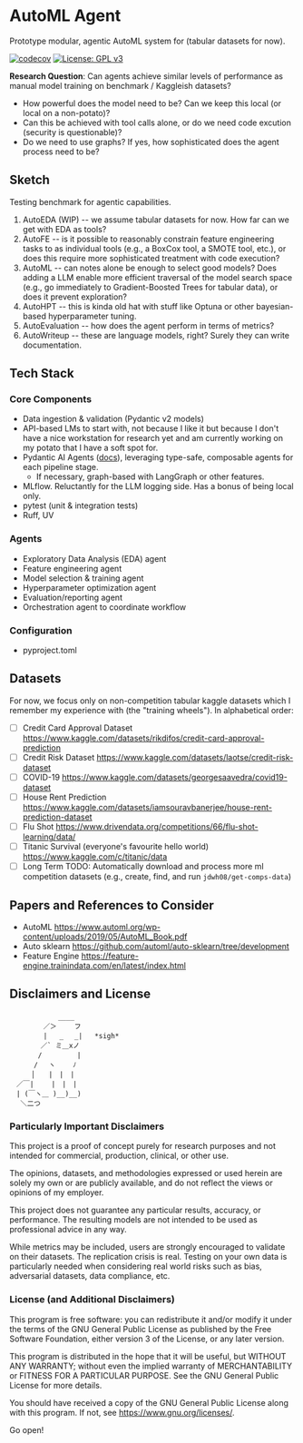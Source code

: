 # AutoML Agent

Prototype modular, agentic AutoML system for (tabular datasets for now).

[![codecov](https://codecov.io/gh/jdwh08/AutoMLAgent/branch/main/graph/badge.svg)](https://codecov.io/gh/jdwh08/AutoMLAgent)
 [![License: GPL v3](https://img.shields.io/badge/License-GPLv3-blue.svg)](https://www.gnu.org/licenses/gpl-3.0)

**Research Question**: Can agents achieve similar levels of performance as
manual model training on benchmark /  Kaggleish datasets?

- How powerful does the model need to be? Can we keep this local (or local on a non-potato)?
- Can this be achieved with tool calls alone, or do we need code excution (security is questionable)?
- Do we need to use graphs? If yes, how sophisticated does the agent process need to be?

## Sketch

Testing benchmark for agentic capabilities.

1. AutoEDA (WIP) -- we assume tabular datasets for now. How far can we get with EDA as tools?
2. AutoFE -- is it possible to reasonably constrain feature engineering tasks to as individual tools (e.g., a BoxCox tool, a SMOTE tool, etc.), or does this require more sophisticated treatment with code execution?
3. AutoML -- can notes alone be enough to select good models? Does adding a LLM enable more efficient traversal of the model search space (e.g., go immediately to Gradient-Boosted Trees for tabular data), or does it prevent exploration?
4. AutoHPT -- this is kinda old hat with stuff like Optuna or other bayesian-based hyperparameter tuning.
5. AutoEvaluation -- how does the agent perform in terms of metrics?
6. AutoWriteup -- these are language models, right? Surely they can write documentation.

## Tech Stack

### Core Components

- Data ingestion & validation (Pydantic v2 models)
- API-based LMs to start with, not because I like it but because I don't have a nice workstation for research yet and am currently working on my potato that I have a soft spot for.
- Pydantic AI Agents ([docs](https://ai.pydantic.dev/agents/)), leveraging type-safe, composable agents for each pipeline stage.
  - If necessary, graph-based with LangGraph or other features.
- MLflow. Reluctantly for the LLM logging side. Has a bonus of being local only.
- pytest (unit & integration tests)
- Ruff, UV

### Agents

- Exploratory Data Analysis (EDA) agent
- Feature engineering agent
- Model selection & training agent
- Hyperparameter optimization agent
- Evaluation/reporting agent
- Orchestration agent to coordinate workflow

### Configuration

- pyproject.toml

## Datasets

For now, we focus only on non-competition tabular kaggle datasets which I remember my experience with (the "training wheels"). In alphabetical order:

- [ ] Credit Card Approval Dataset <https://www.kaggle.com/datasets/rikdifos/credit-card-approval-prediction>
- [ ] Credit Risk Dataset <https://www.kaggle.com/datasets/laotse/credit-risk-dataset>
- [ ] COVID-19 <https://www.kaggle.com/datasets/georgesaavedra/covid19-dataset>
- [ ] House Rent Prediction <https://www.kaggle.com/datasets/iamsouravbanerjee/house-rent-prediction-dataset>
- [ ] Flu Shot <https://www.drivendata.org/competitions/66/flu-shot-learning/data/>
- [ ] Titanic Survival (everyone's favourite hello world) <https://www.kaggle.com/c/titanic/data>
- [ ] Long Term TODO: Automatically download and process more ml competition datasets (e.g., create, find, and run `jdwh08/get-comps-data`)

## Papers and References to Consider

- AutoML <https://www.automl.org/wp-content/uploads/2019/05/AutoML_Book.pdf>
- Auto sklearn <https://github.com/automl/auto-sklearn/tree/development>
- Feature Engine <https://feature-engine.trainindata.com/en/latest/index.html>

## Disclaimers and License

```text
　　　　　 　 ____
　　　　　／＞　 　フ
　　　　　|   _　 _|   *sigh*
　 　　　／` ミ＿xノ
　　 　 /　　　 　 |
　　　 /　 ヽ　　 ﾉ
　 　 │　　|　|　|
　／￣|　　 |　|　|
　| (￣ヽ＿ )__)__)
　 ＼二つ 
```

### Particularly Important Disclaimers

This project is a proof of concept purely for research purposes
and not intended for commercial, production, clinical, or other use.

The opinions, datasets, and methodologies expressed or used herein are solely my own
or are publicly available, and do not reflect the views or opinions of my employer.

This project does not guarantee any particular results, accuracy, or performance.
The resulting models are not intended to be used as professional advice in any way.

While metrics may be included, users are strongly encouraged to validate on their datasets.
The replication crisis is real.
Testing on your own data is particularly needed when considering real world risks
such as bias, adversarial datasets, data compliance, etc.

### License (and Additional Disclaimers)

This program is free software: you can redistribute it and/or modify
it under the terms of the GNU General Public License as published by
the Free Software Foundation, either version 3 of the License, or any later version.

This program is distributed in the hope that it will be useful,
but WITHOUT ANY WARRANTY; without even the implied warranty of
MERCHANTABILITY or FITNESS FOR A PARTICULAR PURPOSE.  See the
GNU General Public License for more details.

You should have received a copy of the GNU General Public License
along with this program.  If not, see <https://www.gnu.org/licenses/>.

Go open!
